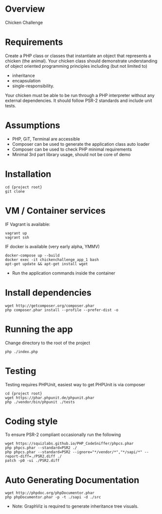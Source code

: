 # Overview
Chicken Challenge

# Requirements
Create a PHP class or classes that instantiate an object that represents
a chicken (the animal). Your chicken class should demonstrate understanding
of object oriented programming principles including (but not limited to)
 - inheritance
 - encapsulation
 - single-responsibility.
 
Your chicken must be able to be run through a PHP interpreter without any
external dependencies. It should follow PSR-2 standards and include unit
tests.

# Assumptions
 - PHP, GiT, Terminal are accessible
 - Composer can be used to generate the application class auto loader
 - Composer can be used to check PHP minimal requirements
 - Minimal 3rd part library usage, should not be core of demo
 
# Installation

    cd {project root}
    git clone 

# VM / Container services

IF Vagrant is available:

    vagrant up
    vagrant ssh
    
IF docker is available (very early alpha, YMMV)

    docker-compose up --build
    docker exec -it chickenchallenge_app_1 bash
    apt-get update && apt-get install wget

 * Run the application commands inside the container
 
# Install dependencies

    wget http://getcomposer.org/composer.phar
    php composer.phar install --profile --prefer-dist -o
   
# Running the app
Change directory to the root of the project

    php ./index.php

# Testing
Testing requires PHPUnit, easiest way to get PHPUnit is via composer

    cd {project root}
    wget https://phar.phpunit.de/phpunit.phar
    php ./vendor/bin/phpunit ./tests
   
# Coding style

To ensure PSR-2 compliant occasionally run the following

    wget https://squizlabs.github.io/PHP_CodeSniffer/phpcs.phar
    php phpcs.phar --standard=PSR2 ./
    php phpcs.phar --standard=PSR2 --ignore="*/vendor/*","*/sapi/*" --report-diff=./PSR2.diff ./
    patch -p0 -ui ./PSR2.diff
    
# Auto Generating Documentation
    
    wget http://phpdoc.org/phpDocumentor.phar
    php phpDocumentor.phar -p -t ./sapi -d ./src

* Note: GraphViz is required to generate inheritance tree visuals.

